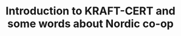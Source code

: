---
title: Introduction to KRAFT-CERT and some words about Nordic co-op
permalink: "/program/presentations/lars-erik-smevold/"
layout: presentation
speaker:
- name: Lars Erik Smevold
  role: Senior Security Analyst
  work: kraftCERT
  image: lars-erik-smevold.png
id: presentation
---